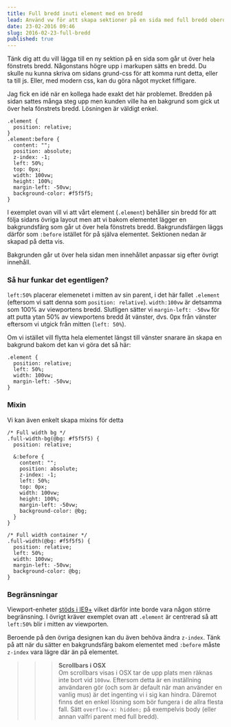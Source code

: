 ```yaml
---
title: Full bredd inuti element med en bredd
lead: Använd vw för att skapa sektioner på en sida med full bredd oberoende av elementets bredd.
date: 23-02-2016 09:46
slug: 2016-02-23-full-bredd
published: true
---
```


Tänk dig att du vill lägga till en ny sektion på en sida som går ut över hela fönstrets bredd. Någonstans högre upp i markupen sätts en bredd. Du skulle nu kunna skriva om sidans grund-css för att komma runt detta, eller ta till js. Eller, med modern css, kan du göra något mycket fiffigare.

Jag fick en idé när en kollega hade exakt det här problemet. Bredden på sidan sattes många steg upp men kunden ville ha en bakgrund som gick ut över hela fönstrets bredd. Lösningen är väldigt enkel.

```
.element {
  position: relative;
}
.element:before {
  content: "";
  position: absolute;
  z-index: -1;
  left: 50%;
  top: 0px;
  width: 100vw;
  height: 100%;
  margin-left: -50vw;
  background-color: #f5f5f5;
}
```

I exemplet ovan vill vi att vårt element (`.element`) behåller sin bredd för att följa sidans övriga layout men att vi bakom elementet lägger en bakgrundsfärg som går ut över hela fönstrets bredd. Bakgrundsfärgen läggs därför som `:before` istället för på själva elementet. Sektionen nedan är skapad på detta vis.

<div class="full-width-example">
  Bakgrunden går ut över hela sidan men innehållet anpassar sig efter övrigt innehåll.
</div>

### Så hur funkar det egentligen?

`left:50%` placerar elemenetet i mitten av sin parent, i det här fallet `.element` (eftersom vi satt denna som `position: relative`). `width:100vw` är detsamma som 100% av viewportens bredd. Slutligen sätter vi `margin-left: -50vw` för att putta ytan 50% av viewportens bredd åt vänster, dvs. 0px från vänster eftersom vi utgick från mitten (`left: 50%`).

Om vi istället vill flytta hela elementet längst till vänster snarare än skapa en bakgrund bakom det kan vi göra det så här:

```
.element {
  position: relative;
  left: 50%;
  width: 100vw;
  margin-left: -50vw;
}
```

### Mixin
Vi kan även enkelt skapa mixins för detta

```
/* Full width bg */
.full-width-bg(@bg: #f5f5f5) {
  position: relative;

  &:before {
    content: "";
    position: absolute;
    z-index: -1;
    left: 50%;
    top: 0px;
    width: 100vw;
    height: 100%;
    margin-left: -50vw;
    background-color: @bg;
  }
}

/* Full width container */
.full-width(@bg: #f5f5f5) {
  position: relative;
  left: 50%;
  width: 100vw;
  margin-left: -50vw;
  background-color: @bg;
}
```

### Begränsningar
Viewport-enheter [stöds i IE9+](http://caniuse.com/#feat=viewport-units) vilket därför inte borde vara någon större begränsning. I övrigt kräver exemplet ovan att `.element` är centrerad så att `left:50%` blir i mitten av viewporten.

Beroende på den övriga designen kan du även behöva ändra `z-index`. Tänk på att när du sätter en bakgrundsfärg bakom elementet med `:before` måste `z-index` vara lägre där än på elementet.

>>> **Scrollbars i OSX**  
>>> Om scrollbars visas i OSX tar de upp plats men räknas inte bort vid `100vw`. Eftersom detta är en inställning användaren gör (och som är default när man använder en vanlig mus) är det ingenting vi i sig kan hindra. Däremot finns det en enkel lösning som bör fungera i de allra flesta fall. Sätt `overflow-x: hidden;` på exempelvis body (eller annan valfri parent med full bredd).